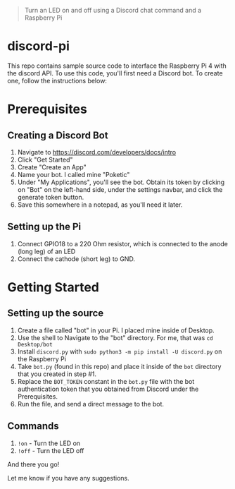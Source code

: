 > Turn an LED on and off using a Discord chat command and a Raspberry Pi

# discord-pi
This repo contains sample source code to interface the Raspberry Pi 4 with the discord API. 
To use this code, you'll first need a Discord bot. To create one, follow the instructions below:

# Prerequisites
## Creating a Discord Bot
1. Navigate to https://discord.com/developers/docs/intro
2. Click "Get Started"
3. Create "Create an App"
4. Name your bot. I called mine "Poketic"
5. Under "My Applications", you'll see the bot. Obtain its token by clicking on "Bot" on the left-hand side, under the settings navbar, and click the generate token button.
6. Save this somewhere in a notepad, as you'll need it later.
   
## Setting up the Pi
1. Connect GPIO18 to a 220 Ohm resistor, which is connected to the anode (long leg) of an LED
2. Connect the cathode (short leg) to GND.

# Getting Started
## Setting up the source
1. Create a file called "bot" in your Pi. I placed mine inside of Desktop.
2. Use the shell to Navigate to the "bot" directory. For me, that was `cd Desktop/bot`
3. Install `discord.py` with `sudo python3 -m pip install -U discord.py` on the Raspberry Pi
4. Take `bot.py` (found in this repo) and place it inside of the `bot` directory that you created in step #1.
5. Replace the `BOT_TOKEN` constant in the `bot.py` file with the bot authentication token that you obtained from Discord under the Prerequisites.
6. Run the file, and send a direct message to the bot.

## Commands
1. `!on` - Turn the LED on
2. `!off` - Turn the LED off

And there you go! 

Let me know if you have any suggestions.
